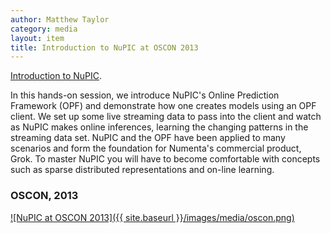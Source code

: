 ```yaml
---
author: Matthew Taylor
category: media
layout: item
title: Introduction to NuPIC at OSCON 2013
---
```


<a href="http://www.youtube.com/watch?v=5r1vZ1ymrQE" rel="prettyPhoto" title="NuPIC at OSCON 2013">Introduction to NuPIC</a>.

In this hands-on session, we introduce NuPIC's Online Prediction Framework (OPF)
and demonstrate how one creates models using an OPF client. We set up some live
streaming data to pass into the client and watch as NuPIC makes online
inferences, learning the changing patterns in the streaming data set. NuPIC and
the OPF have been applied to many scenarios and form the foundation for
Numenta's commercial product, Grok. To master NuPIC you will have to become
comfortable with concepts such as sparse distributed representations and on-line
learning.

### OSCON, 2013

[![NuPIC at OSCON 2013]({{ site.baseurl }}/images/media/oscon.png)](http://www.youtube.com/watch?v=5r1vZ1ymrQE)
